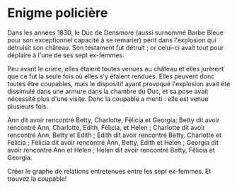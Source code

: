 # Enigme policière

Dans les années 1830, le Duc de Densmore (aussi surnommé Barbe Bleue pour son exceptionnel capacité à se remarier)
périt dans l'explosion qui détruisit son château. Son testament fut détruit ; or celui-ci avait tout pour déplaire à l'une de ses sept ex-femmes.

Peu avant le crime, elles étaient toutes venues au château et elles jurèrent que ce fut la seule fois où elles s'y étaient rendues.
Elles peuvent donc toutes être coupables, mais le dispositif ayant provoqué l'explosion avait été dissimulé dans une armure dans la chambre du Duc, et sa pose avait nécessité plus d'une visite. Donc la coupable a menti : elle est venue plusieurs fois.

Ann dit avoir rencontré Betty, Charlotte, Félicia et Georgia;
Betty dit avoir rencontré Ann, Charlotte, Edith, Félicia, et Helen ; Charlotte dit avoir rencontré Ann, Betty et Edith ; Edith dit avoir rencontré Betty, Charlotte et Félicia ; Félicia dit avoir rencontré Ann, Betty, Edith et Helen ; Georgia dit avoir rencontré Ann et Helen ;
Helen dit avoir rencontré Betty, Félicia et Georgia.

Créer le graphe de relations entretenues entre les sept ex-femmes. Et trouvez la coupable!
